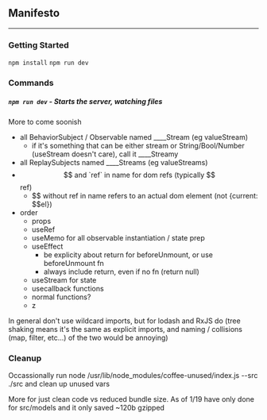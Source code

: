 #

## Manifesto
---

### Getting Started
`npm install`
`npm run dev`


### Commands
##### `npm run dev` - Starts the server, watching files

More to come soonish

- all BehaviorSubject / Observable named ____Stream (eg valueStream)
  - if it's something that can be either stream or String/Bool/Number (useStream doesn't care), call it ____Streamy
- all ReplaySubjects named ____Streams (eg valueStreams)
- $$ and `ref` in name for dom refs (typically $$ref)
  - $$ without ref in name refers to an actual dom element (not {current: $$el})
- order
  - props
  - useRef
  - useMemo for all observable instantiation / state prep
  - useEffect
    - be explicity about return for beforeUnmount, or use beforeUnmount fn
    - always include return, even if no fn (return null)
  - useStream for state
  - usecallback functions
  - normal functions?
  - z

In general don't use wildcard imports, but for lodash and RxJS do (tree shaking means it's the same as explicit imports, and naming / collisions (map, filter, etc...) of the two would be annoying)

### Cleanup
Occassionally run node /usr/lib/node_modules/coffee-unused/index.js --src ./src and clean up unused vars

More for just clean code vs reduced bundle size. As of 1/19 have only done for src/models and it only saved ~120b gzipped
